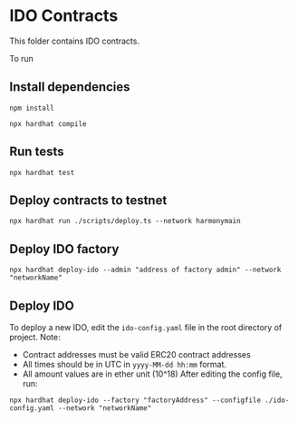 # IDO Contracts

This folder contains IDO contracts. 

To run
## Install dependencies
`npm install`

`npx hardhat compile`

## Run tests
`npx hardhat test`


## Deploy contracts to testnet
`npx hardhat run ./scripts/deploy.ts --network harmonymain`

## Deploy IDO factory 
`npx hardhat deploy-ido --admin "address of factory admin" --network "networkName"`

## Deploy IDO 
To deploy a new IDO, edit the `ido-config.yaml` file in the root directory of project. 
Note:
- Contract addresses must be valid ERC20 contract addresses
- All times should be in UTC in `yyyy-MM-dd hh:mm` format.
- All amount values are in ether unit (10^18)
After editing the config file, run:

`npx hardhat deploy-ido --factory "factoryAddress" --configfile ./ido-config.yaml --network "networkName"`